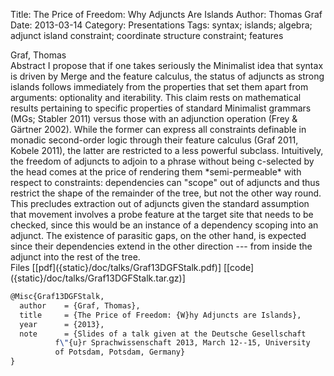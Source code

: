 Title: The Price of Freedom: Why Adjuncts Are Islands
Author: Thomas Graf
Date: 2013-03-14
Category: Presentations
Tags: syntax; islands; algebra; adjunct island constraint; coordinate structure constraint; features

<div markdown class="authors">
Graf, Thomas
</div>

<div markdown class="abstract">
<span id="abstract-title">Abstract</span>
I propose that if one takes seriously the Minimalist idea that syntax is driven by Merge and the feature calculus, the status of adjuncts as strong islands follows immediately from the properties that set them apart from arguments: optionality and iterability.
This claim rests on mathematical results pertaining to specific properties of standard Minimalist grammars (MGs; Stabler 2011) versus those with an adjunction operation (Frey & Gärtner 2002).
While the former can express all constraints definable in monadic second-order logic through their feature calculus (Graf 2011, Kobele 2011), the latter are restricted to a less powerful subclass.
Intuitively, the freedom of adjuncts to adjoin to a phrase without being c-selected by the head comes at the price of rendering them *semi-permeable* with respect to constraints: dependencies can "scope" out of adjuncts and thus restrict the shape of the remainder of the tree, but not the other way round.
This precludes extraction out of adjuncts given the standard assumption that movement involves a probe feature at the target site that needs to be checked, since this would be an instance of a dependency scoping into an adjunct.
The existence of parasitic gaps, on the other hand, is expected since their dependencies extend in the other direction --- from inside the adjunct into the rest of the tree.
</div>

<div markdown class="files">
<span id="files-title">Files</span>
[[pdf]({static}/doc/talks/Graf13DGFStalk.pdf)]
[[code]({static}/doc/talks/Graf13DGFStalk.tar.gz)]
</div>

~~~latex
@Misc{Graf13DGFStalk,
  author	= {Graf, Thomas},
  title		= {The Price of Freedom: {W}hy Adjuncts are Islands},
  year		= {2013},
  note		= {Slides of a talk given at the Deutsche Gesellschaft
		  f\"{u}r Sprachwissenschaft 2013, March 12--15, University
		  of Potsdam, Potsdam, Germany}
}
~~~
